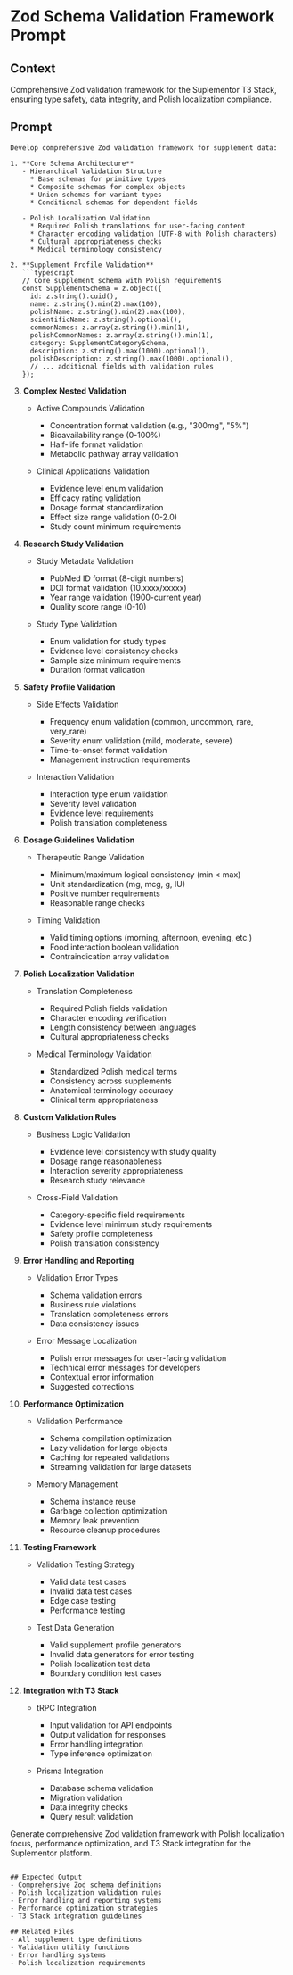 # Zod Schema Validation Framework Prompt

## Context
Comprehensive Zod validation framework for the Suplementor T3 Stack, ensuring type safety, data integrity, and Polish localization compliance.

## Prompt
```
Develop comprehensive Zod validation framework for supplement data:

1. **Core Schema Architecture**
   - Hierarchical Validation Structure
     * Base schemas for primitive types
     * Composite schemas for complex objects
     * Union schemas for variant types
     * Conditional schemas for dependent fields
   
   - Polish Localization Validation
     * Required Polish translations for user-facing content
     * Character encoding validation (UTF-8 with Polish characters)
     * Cultural appropriateness checks
     * Medical terminology consistency

2. **Supplement Profile Validation**
   ```typescript
   // Core supplement schema with Polish requirements
   const SupplementSchema = z.object({
     id: z.string().cuid(),
     name: z.string().min(2).max(100),
     polishName: z.string().min(2).max(100),
     scientificName: z.string().optional(),
     commonNames: z.array(z.string()).min(1),
     polishCommonNames: z.array(z.string()).min(1),
     category: SupplementCategorySchema,
     description: z.string().max(1000).optional(),
     polishDescription: z.string().max(1000).optional(),
     // ... additional fields with validation rules
   });
   ```

3. **Complex Nested Validation**
   - Active Compounds Validation
     * Concentration format validation (e.g., "300mg", "5%")
     * Bioavailability range (0-100%)
     * Half-life format validation
     * Metabolic pathway array validation
   
   - Clinical Applications Validation
     * Evidence level enum validation
     * Efficacy rating validation
     * Dosage format standardization
     * Effect size range validation (0-2.0)
     * Study count minimum requirements

4. **Research Study Validation**
   - Study Metadata Validation
     * PubMed ID format (8-digit numbers)
     * DOI format validation (10.xxxx/xxxxx)
     * Year range validation (1900-current year)
     * Quality score range (0-10)
   
   - Study Type Validation
     * Enum validation for study types
     * Evidence level consistency checks
     * Sample size minimum requirements
     * Duration format validation

5. **Safety Profile Validation**
   - Side Effects Validation
     * Frequency enum validation (common, uncommon, rare, very_rare)
     * Severity enum validation (mild, moderate, severe)
     * Time-to-onset format validation
     * Management instruction requirements
   
   - Interaction Validation
     * Interaction type enum validation
     * Severity level validation
     * Evidence level requirements
     * Polish translation completeness

6. **Dosage Guidelines Validation**
   - Therapeutic Range Validation
     * Minimum/maximum logical consistency (min < max)
     * Unit standardization (mg, mcg, g, IU)
     * Positive number requirements
     * Reasonable range checks
   
   - Timing Validation
     * Valid timing options (morning, afternoon, evening, etc.)
     * Food interaction boolean validation
     * Contraindication array validation

7. **Polish Localization Validation**
   - Translation Completeness
     * Required Polish fields validation
     * Character encoding verification
     * Length consistency between languages
     * Cultural appropriateness checks
   
   - Medical Terminology Validation
     * Standardized Polish medical terms
     * Consistency across supplements
     * Anatomical terminology accuracy
     * Clinical term appropriateness

8. **Custom Validation Rules**
   - Business Logic Validation
     * Evidence level consistency with study quality
     * Dosage range reasonableness
     * Interaction severity appropriateness
     * Research study relevance
   
   - Cross-Field Validation
     * Category-specific field requirements
     * Evidence level minimum study requirements
     * Safety profile completeness
     * Polish translation consistency

9. **Error Handling and Reporting**
   - Validation Error Types
     * Schema validation errors
     * Business rule violations
     * Translation completeness errors
     * Data consistency issues
   
   - Error Message Localization
     * Polish error messages for user-facing validation
     * Technical error messages for developers
     * Contextual error information
     * Suggested corrections

10. **Performance Optimization**
    - Validation Performance
      * Schema compilation optimization
      * Lazy validation for large objects
      * Caching for repeated validations
      * Streaming validation for large datasets
    
    - Memory Management
      * Schema instance reuse
      * Garbage collection optimization
      * Memory leak prevention
      * Resource cleanup procedures

11. **Testing Framework**
    - Validation Testing Strategy
      * Valid data test cases
      * Invalid data test cases
      * Edge case testing
      * Performance testing
    
    - Test Data Generation
      * Valid supplement profile generators
      * Invalid data generators for error testing
      * Polish localization test data
      * Boundary condition test cases

12. **Integration with T3 Stack**
    - tRPC Integration
      * Input validation for API endpoints
      * Output validation for responses
      * Error handling integration
      * Type inference optimization
    
    - Prisma Integration
      * Database schema validation
      * Migration validation
      * Data integrity checks
      * Query result validation

Generate comprehensive Zod validation framework with Polish localization focus, performance optimization, and T3 Stack integration for the Suplementor platform.
```

## Expected Output
- Comprehensive Zod schema definitions
- Polish localization validation rules
- Error handling and reporting systems
- Performance optimization strategies
- T3 Stack integration guidelines

## Related Files
- All supplement type definitions
- Validation utility functions
- Error handling systems
- Polish localization requirements
